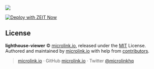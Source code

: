 ![](https://i.imgur.com/GQflPGL.png)

[![Deploy with ZEIT Now](https://zeit.co/button)](https://zeit.co/new/project?template=https://github.com/microlinkhq/lighthouse-viewer)

## License

**lighthouse-viewer** © [microlink.io](https://microlink.io), released under the [MIT](https://github.com/microlinkhq/lighthouse-viewer/blob/master/LICENSE.md) License.<br>
Authored and maintained by [microlink.io](https://microlink.io) with help from [contributors](https://github.com/microlinkhq/lighthouse-viewer/contributors).

> [microlink.io](https://microlink.io) · GitHub [microlink.io](https://github.com/microlinkhq) · Twitter [@microlinkhq](https://twitter.com/microlinkhq)

